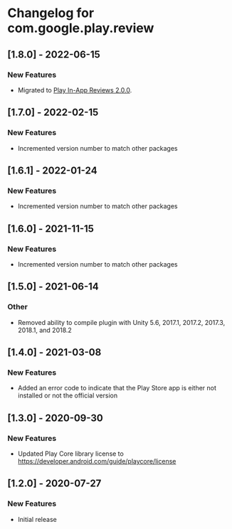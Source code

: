 # Changelog for com.google.play.review

## [1.8.0] - 2022-06-15
### New Features
- Migrated to [Play In-App Reviews 2.0.0](https://developer.android.com/reference/com/google/android/play/core/release-notes-in_app_reviews#2-0-0).

## [1.7.0] - 2022-02-15
### New Features
- Incremented version number to match other packages

## [1.6.1] - 2022-01-24
### New Features
 - Incremented version number to match other packages

## [1.6.0] - 2021-11-15
### New Features
 - Incremented version number to match other packages

## [1.5.0] - 2021-06-14
### Other
 - Removed ability to compile plugin with Unity 5.6, 2017.1, 2017.2, 2017.3, 2018.1, and 2018.2

## [1.4.0] - 2021-03-08
### New Features
 - Added an error code to indicate that the Play Store app is either not installed or not the official version

## [1.3.0] - 2020-09-30
### New Features
 - Updated Play Core library license to https://developer.android.com/guide/playcore/license

## [1.2.0] - 2020-07-27
### New Features
 - Initial release

